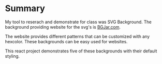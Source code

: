 # Summary

My tool to reserach and demonstrate for class was SVG Background. The background providing website for the svg's is [BGJar.com](https://bgjar.com/).

The website provides different patterns that can be customized with any hexcolor. These backgrounds can be easy used for websites.

This react project demonstrates five of these backgrounds with their default styling.
